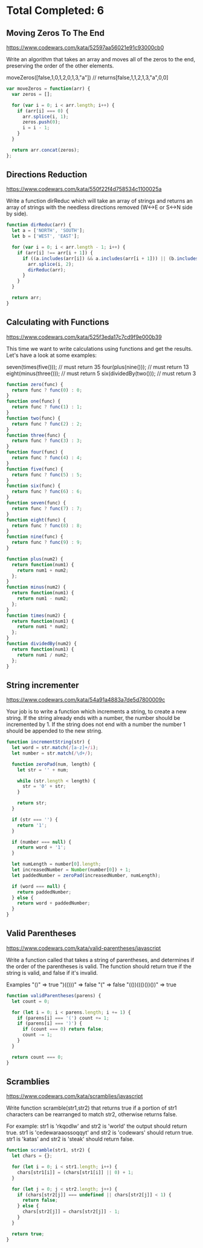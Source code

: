 # Total Completed: 6

## Moving Zeros To The End

https://www.codewars.com/kata/52597aa56021e91c93000cb0

Write an algorithm that takes an array and moves all of the zeros to the end, preserving the order of the other elements.

moveZeros([false,1,0,1,2,0,1,3,"a"]) // returns[false,1,1,2,1,3,"a",0,0]

```javascript
var moveZeros = function(arr) {
  var zeros = [];

  for (var i = 0; i < arr.length; i++) {
    if (arr[i] === 0) {
      arr.splice(i, 1);
      zeros.push(0);
      i = i - 1;
    }
  }

  return arr.concat(zeros);
};
```

## Directions Reduction

https://www.codewars.com/kata/550f22f4d758534c1100025a

Write a function dirReduc which will take an array of strings and returns an array of strings with the needless directions removed (W<->E or S<->N side by side).

```javascript
function dirReduc(arr) {
  let a = ['NORTH', 'SOUTH'];
  let b = ['WEST', 'EAST'];

  for (var i = 0; i < arr.length - 1; i++) {
    if (arr[i] !== arr[i + 1]) {
      if ((a.includes(arr[i]) && a.includes(arr[i + 1])) || (b.includes(arr[i]) && b.includes(arr[i + 1]))) {
        arr.splice(i, 2);
        dirReduc(arr);
      }
    }
  }

  return arr;
}
```

## Calculating with Functions

https://www.codewars.com/kata/525f3eda17c7cd9f9e000b39

This time we want to write calculations using functions and get the results. Let's have a look at some examples:

seven(times(five())); // must return 35
four(plus(nine())); // must return 13
eight(minus(three())); // must return 5
six(dividedBy(two())); // must return 3

```javascript
function zero(func) {
  return func ? func(0) : 0;
}
function one(func) {
  return func ? func(1) : 1;
}
function two(func) {
  return func ? func(2) : 2;
}
function three(func) {
  return func ? func(3) : 3;
}
function four(func) {
  return func ? func(4) : 4;
}
function five(func) {
  return func ? func(5) : 5;
}
function six(func) {
  return func ? func(6) : 6;
}
function seven(func) {
  return func ? func(7) : 7;
}
function eight(func) {
  return func ? func(8) : 8;
}
function nine(func) {
  return func ? func(9) : 9;
}

function plus(num2) {
  return function(num1) {
    return num1 + num2;
  };
}
function minus(num2) {
  return function(num1) {
    return num1 - num2;
  };
}
function times(num2) {
  return function(num1) {
    return num1 * num2;
  };
}
function dividedBy(num2) {
  return function(num1) {
    return num1 / num2;
  };
}
```

## String incrementer

https://www.codewars.com/kata/54a91a4883a7de5d7800009c

Your job is to write a function which increments a string, to create a new string. If the string already ends with a number, the number should be incremented by 1. If the string does not end with a number the number 1 should be appended to the new string.

```javascript
function incrementString(str) {
  let word = str.match(/[a-z]+/i);
  let number = str.match(/\d+/);

  function zeroPad(num, length) {
    let str = '' + num;

    while (str.length < length) {
      str = '0' + str;
    }

    return str;
  }

  if (str === '') {
    return '1';
  }

  if (number === null) {
    return word + '1';
  }

  let numLength = number[0].length;
  let increasedNumber = Number(number[0]) + 1;
  let paddedNumber = zeroPad(increasedNumber, numLength);

  if (word === null) {
    return paddedNumber;
  } else {
    return word + paddedNumber;
  }
}
```

## Valid Parentheses

https://www.codewars.com/kata/valid-parentheses/javascript

Write a function called that takes a string of parentheses, and determines if the order of the parentheses is valid. The function should return true if the string is valid, and false if it's invalid.

Examples
"()" => true
")(()))" => false
"(" => false
"(())((()())())" => true

```javascript
function validParentheses(parens) {
  let count = 0;

  for (let i = 0; i < parens.length; i += 1) {
    if (parens[i] === '(') count += 1;
    if (parens[i] === ')') {
      if (count === 0) return false;
      count -= 1;
    }
  }

  return count === 0;
}
```

## Scramblies

https://www.codewars.com/kata/scramblies/javascript

Write function scramble(str1,str2) that returns true if a portion of str1 characters can be rearranged to match str2, otherwise returns false.

For example:
str1 is 'rkqodlw' and str2 is 'world' the output should return true.
str1 is 'cedewaraaossoqqyt' and str2 is 'codewars' should return true.
str1 is 'katas' and str2 is 'steak' should return false.

```javascript
function scramble(str1, str2) {
  let chars = {};

  for (let i = 0; i < str1.length; i++) {
    chars[str1[i]] = (chars[str1[i]] || 0) + 1;
  }

  for (let j = 0; j < str2.length; j++) {
    if (chars[str2[j]] === undefined || chars[str2[j]] < 1) {
      return false;
    } else {
      chars[str2[j]] = chars[str2[j]] - 1;
    }
  }

  return true;
}
```
